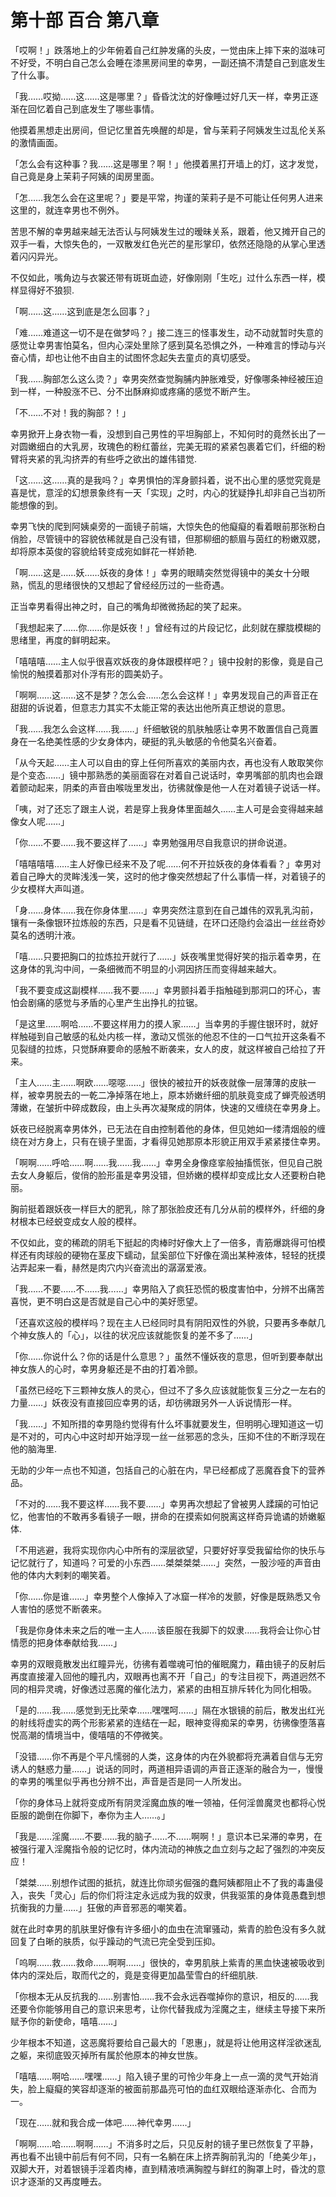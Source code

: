 # 第十部 百合 第八章

「哎啊！」跌落地上的少年俯着自己红肿发痛的头皮，一觉由床上摔下来的滋味可不好受，不明白自己怎么会睡在漆黑房间里的幸男，一副还搞不清楚自己到底发生了什么事。

「我……哎拗……这……这是哪里？」昏昏沈沈的好像睡过好几天一样，幸男正逐渐在回忆着自己到底发生了哪些事情。

他摸着黑想走出房间，但记忆里首先唤醒的却是，曾与茉莉子阿姨发生过乱伦关系的激情画面。

「怎么会有这种事？我……这是哪里？啊！」他摸着黑打开墙上的灯，这才发觉，自己竟是身上茉莉子阿姨的闺房里面。

「怎……我怎么会在这里呢？」要是平常，拘谨的茉莉子是不可能让任何男人进来这里的，就连幸男也不例外。

苦思不解的幸男越来越无法否认与阿姨发生过的暧昧关系，跟着，他又摊开自己的双手一看，大惊失色的，一双散发红色光芒的星形掌印，依然还隐隐的从掌心里透着闪闪异光。

不仅如此，嘴角边与衣裳还带有斑斑血迹，好像刚刚「生吃」过什么东西一样，模样显得好不狼狈.

「啊……这……这到底是怎么回事？」

「难……难道这一切不是在做梦吗？」接二连三的怪事发生，动不动就暂时失意的感觉让幸男害怕莫名，但内心深处里除了感到莫名恐惧之外，一种难言的悸动与兴奋心情，却也让他不由自主的试图怀念起失去童贞的真切感受。

「我……胸部怎么这么烫？」幸男突然查觉胸脯内肿胀难受，好像哪条神经被压迫到一样，一种股涨不已、分不出酥麻抑或疼痛的感觉不断产生。

「不……不对！我的胸部？！」

幸男掀开上身衣物一看，没想到自己男性的平坦胸部上，不知何时的竟然长出了一对圆嫩细白的大乳房，玫瑰色的粉红蕾丝，完美无瑕的紧紧包裹着它们，纤细的粉臂将夹紧的乳沟挤弄的有些呼之欲出的雄伟错觉.

「这……这……真的是我吗？」幸男惧怕的浑身颤抖着，说不出心里的感觉究竟是喜是忧，意淫的幻想景象终有一天「实现」之时，内心的犹疑挣扎却非自己当初所能想像的到。

幸男飞快的爬到阿姨桌旁的一面镜子前端，大惊失色的他癡癡的看着眼前那张粉白俏脸，尽管镜中的容貌依稀就是自己没有错，但那柳细的额眉与茵红的粉嫩双腮，却将原本英俊的容貌给转变成宛如鲜花一样娇艳.

「啊……这是……妖……妖夜的身体！」幸男的眼睛突然觉得镜中的美女十分眼熟，慌乱的思绪很快的又想起了曾经经历过的一些奇遇。

正当幸男看得出神之时，自己的嘴角却微微扬起的笑了起来。

「我想起来了……你……你是妖夜！」曾经有过的片段记忆，此刻就在朦胧模糊的思绪里，再度的鲜明起来。

「嘻嘻嘻……主人似乎很喜欢妖夜的身体跟模样吧？」镜中投射的影像，竟是自己愉悦的触摸着那对仆浮有形的圆美奶子。

「啊啊……这……这不是梦？怎么会……怎么会这样！」幸男发现自己的声音正在甜甜的诉说着，但意志力其实不太能正常的表达出他所真正想说的意思。

「我……我怎么会这样……我……」纤细敏锐的肌肤触感让幸男不敢置信自己竟置身在一名绝美性感的少女身体内，硬挺的乳头敏感的令他莫名兴奋着。

「从今天起……主人可以自由的穿上任何所喜欢的美丽内衣，再也没有人敢取笑你是个变态……」镜中那熟悉的美丽面容在对着自己说话时，幸男嘴部的肌肉也会跟着颤动起来，阴柔的声音由喉咙里发出，彷彿就像是他一人在对着镜子说话一样。

「咦，对了还忘了跟主人说，若是穿上我身体里面越久……主人可是会变得越来越像女人呢……」

「你……不要……我不要这样了……」幸男勉强用尽自我意识的拼命说道。

「嘻嘻嘻嘻……主人好像已经来不及了呢……何不开拉妖夜的身体看看？」幸男对着自己睁大的灵眸浅浅一笑，这时的他才像突然想起了什么事情一样，对着镜子的少女模样大声叫道。

「身……身体……我在你身体里……」幸男突然注意到在自己雄伟的双乳乳沟前，镶有一条像银环拉炼般的东西，只是看不见链缝，在环口还隐约会溢出一丝丝奇妙莫名的透明汁液。

「嘻……只要把胸口的拉炼拉开就行了……」妖夜嘴里觉得好笑的指示着幸男，在这身体的乳沟中间，一条细微而不明显的小洞因挤压而变得越来越大。

「我不要变成这副模样……我不要……」幸男颤抖着手指触碰到那洞口的环心，害怕会剧痛的感觉与矛盾的心里产生出挣扎的拉锯。

「是这里……啊哈……不要这样用力的摸人家……」当幸男的手握住银环时，就好样触碰到自己敏感的私处内核一样，激动又慌张的他忍不住的一口气拉开这条看不见裂缝的拉炼，只觉酥麻要命的感触不断袭来，女人的皮，就这样被自己给拉了开来。

「主人……主……啊欧……噁噁……」很快的被拉开的妖夜就像一层薄薄的皮肤一样，被幸男脱去的一乾二净掉落在地上，原本娇嫩纤细的肌肤竟变成了蝉壳般透明薄嫩，在皱折中碎成数段，由上头再次凝聚成的阴体，快速的又缠绕在幸男身上。

妖夜已经脱离幸男体外，已无法在自由控制着他的身体，但见她如一缕清烟般的缠绕在对方身上，只有在镜子里面，才看得见她那原本形貌正用双手紧紧搂住幸男。

「啊啊……呼哈……啊……我……我……」幸男全身像痉挛般抽搐慌张，但见自己脱去女人身躯后，俊俏的脸形虽是幸男没错，但娇嫩的模样却变成比女人还要粉白艳丽。

胸前挺着跟妖夜一样巨大的肥乳，除了那张脸皮还有几分从前的模样外，纤细的身材根本已经蜕变成女人般的模样。

不仅如此，变的稀疏的阴毛下挺起的肉棒时好像大上了一倍多，青筋爆跳得可怕模样还有肉球般的硬物在茎皮下蠕动，鼠奚部位下好像在滴出某种液体，轻轻的抚摸沾弄起来一看，赫然是肉穴内兴奋流出的潺潺爱液。

「我……不要……不……我……」幸男陷入了疯狂恐慌的极度害怕中，分辨不出痛苦喜悦，更不明白这是否就是自己心中的美好愿望。

「还喜欢这般的模样吗？现在主人已经同时具有阴阳双性的外貌，只要再多奉献几个神女族人的「心」，以往的状况应该就能恢复的差不多了……」

「你……你说什么？你的话是什么意思？」虽然不懂妖夜的意思，但听到要奉献出神女族人的心时，幸男身躯还是不由的打着冷颤。

「虽然已经吃下三颗神女族人的灵心，但过不了多久应该就能恢复三分之一左右的力量……」妖夜没有直接回应幸男的话，却彷彿跟另外一人诉说情形一样。

「我……」不知所措的幸男隐约觉得有什么坏事就要发生，但明明心理知道这一切是不对的，可内心中这时却开始浮现一丝一丝邪恶的念头，压抑不住的不断浮现在他的脑海里.

无助的少年一点也不知道，包括自己的心脏在内，早已经都成了恶魔吞食下的营养品。

「不对的……我不要这样……我不要……」幸男再次想起了曾被男人蹂躏的可怕记忆，他害怕的不敢再多看镜子一眼，拼命的在摸索如何脱离这样奇异诡谲的娇嫩躯体.

「不用逃避，我将实现你内心中所有的深层欲望，只要好好享受我留给你的快乐与记忆就行了，知道吗？可爱的小东西……桀桀桀桀……」突然，一股沙哑的声音由他的体内大剌剌的嘲笑着。

「你……你是谁……」幸男整个人像掉入了冰窟一样冷的发颤，好像是既熟悉又令人害怕的感觉不断袭来。

「我是你身体未来之后的唯一主人……该臣服在我脚下的奴隶……我将会让你心甘情愿的把身体奉献给我……」

幸男的双眼竟散发出红瞳异光，彷彿有着噬魂可怕的催眠魔力，藉由镜子的反射后再度直接灌入回他的瞳孔内，双眼再也离不开「自己」的专注目视下，两道迥然不同的相异灵魂，好像透过恶魔的催化法力，紧紧的由相互排斥转化为同化相吸。

「是的……我……感觉到无比荣幸……嘿嘿呵……」隔在水银镜的前后，散发出红光的射线将虚实的两个形影紧紧的连结在一起，眼神变得痴呆的幸男，彷彿像堕落喜悦高潮的情境当中，傻嘻嘻的不停微笑。

「没错……你不再是个平凡懦弱的人类，这身体的内在外貌都将充满着自信与无穷诱人的魅惑力量……」说话的同时，两道相异语调的声音正逐渐的融合为一，慢慢的幸男的嘴里似乎再也分辨不出，声音是否是同一人所发出。

「你的身体马上就将变成所有阴灵淫魔血族的唯一领袖，任何淫兽魔灵也都将心悦臣服的跪倒在你脚下，奉你为主人……。」

「我是……淫魔……不要……我的脑子……不……啊啊！」意识本已呆滞的幸男，在被强行灌入淫魔指令般的记忆时，体内流动的神族之血立刻与之起了强烈的冲突反应！

「桀桀……别想作试图的抵抗，就连比你顽劣倔强的蠢阿姨都阻止不了我的毒蛊侵入，丧失「灵心」后的你们将注定永远成为我的奴隶，供我驱策的身体竟愚蠢到想抗衡我的力量……」狂傲的声音邪恶的嘲笑着。

就在此时幸男的肌肤里好像有许多细小的血虫在流窜骚动，紫青的脸色没有多久就回复了白晰的肤质，似乎躁动的气流已完全受到压抑。

「呜啊……救……救命……啊啊……」很快的，幸男肌肤上紫青的黑血快速被吸收到体内的深处后，取而代之的，竟是变得更加晶莹雪白的纤细肌肤.

「你根本无从反抗我的……别害怕……我不会永远吞噬掉你的意识，相反的……我还要令你能够用自己的意识来思考，让你代替我成为淫魔之主，继续主导接下来所赋予你的新使命，嘻嘻……」

少年根本不知道，这恶魔将要给自己最大的「恩惠」，就是将让他用这样淫欲迷乱之躯，来彻底毁灭掉所有属於他原本的神女世族。

「嘻嘻……啊哈……嘿嘿……」陷入镜子里的可怜少年身上一点一滴的灵气开始消失，脸上癡癡的笑容却逐渐的被面前那晶亮可怕的血红双眼给逐渐赤化、合而为一。

「现在……就和我合成一体吧……神代幸男……」

「啊啊……哈……啊啊……」不消多时之后，只见反射的镜子里已然恢复了平静，再也看不出镜中前后有何不同，只有一名躺在床上挤弄胸前乳沟的「绝美少年」，双脚大开，对着银镜手淫着肉棒，直到精液喷满胸膛与鲜红的胸罩上时，昏沈的意识才逐渐的又再度睡去。

